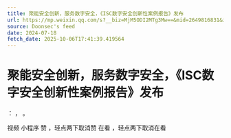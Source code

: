 ```yaml
---
title: 聚能安全创新，服务数字安全，《ISC数字安全创新性案例报告》发布
url: https://mp.weixin.qq.com/s?__biz=MjM5ODI2MTg3Mw==&mid=2649816831&idx=2&sn=a3ba15c72b38f72b2df32b88ed8da299
source: Doonsec's feed
date: 2024-07-18
fetch_date: 2025-10-06T17:41:39.419564
---
```


# 聚能安全创新，服务数字安全，《ISC数字安全创新性案例报告》发布

：
，
。

视频
小程序
赞
，轻点两下取消赞
在看
，轻点两下取消在看